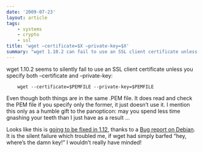 ```yaml
---
date: '2009-07-23'
layout: article
tags:
    - systems
    - crypto
    - ssl
title: 'wget –certificate=$X –private-key=$X'
summary: "wget 1.10.2 can fail to use an SSL client certificate unless ..."
---    
```


wget 1.10.2 seems to silently fail to use an SSL client certificate
unless you specify both –certificate and –private-key:

~~~
    wget --certificate=$PEMFILE --private-key=$PEMFILE
~~~

Even though both things are in the same .PEM file. It does read and
check the PEM file if you specify only the former, it just doesn’t use
it. I mention this only as a humble gift to the panopticon: may you
spend less time gnashing your teeth than I just have as a result ...

Looks like this is [going to be fixed in
1.12](https://savannah.gnu.org/bugs/index.php?22767), thanks to a [Bug
report on
Debian](http://bugs.debian.org/cgi-bin/bugreport.cgi?bug=425768). It is
the silent failure which troubled me, if wget had simply barfed “hey,
where’s the damn key!” I wouldn’t really have minded!
